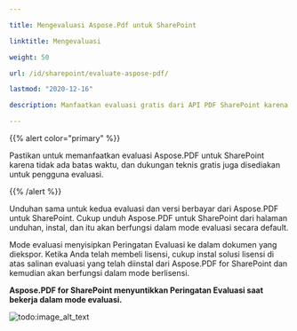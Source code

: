 ```yaml
---

title: Mengevaluasi Aspose.Pdf untuk SharePoint

linktitle: Mengevaluasi

weight: 50

url: /id/sharepoint/evaluate-aspose-pdf/

lastmod: "2020-12-16"

description: Manfaatkan evaluasi gratis dari API PDF SharePoint karena tidak ada batas waktu, dan dukungan teknis gratis juga disediakan untuk pengguna evaluasi.

---
```




{{% alert color="primary" %}}



Pastikan untuk memanfaatkan evaluasi Aspose.PDF untuk SharePoint karena tidak ada batas waktu, dan dukungan teknis gratis juga disediakan untuk pengguna evaluasi.



{{% /alert %}}



Unduhan sama untuk kedua evaluasi dan versi berbayar dari Aspose.PDF untuk SharePoint. Cukup unduh Aspose.PDF untuk SharePoint dari halaman unduhan, instal, dan itu akan berfungsi dalam mode evaluasi secara default.



Mode evaluasi menyisipkan Peringatan Evaluasi ke dalam dokumen yang diekspor. 
Ketika Anda telah membeli lisensi, cukup instal solusi lisensi di atas salinan evaluasi yang telah diinstal dari Aspose.PDF for SharePoint dan kemudian akan berfungsi dalam mode berlisensi.

**Aspose.PDF for SharePoint menyuntikkan Peringatan Evaluasi saat bekerja dalam mode evaluasi.**

![todo:image_alt_text](evaluate-aspose-pdf_1.png)
```